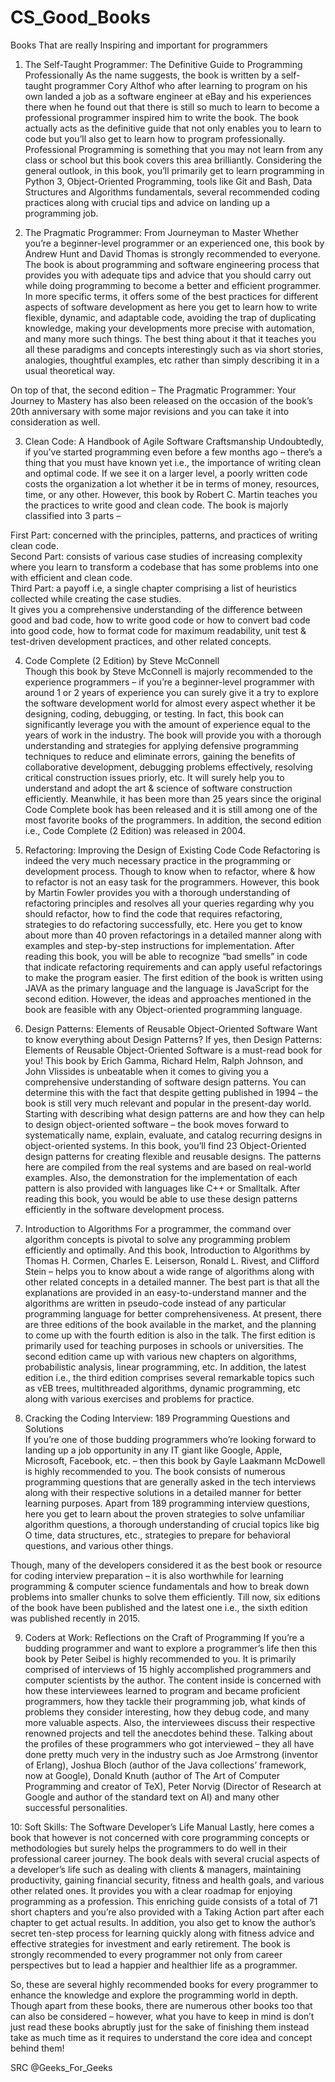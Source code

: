 # CS_Good_Books
Books That are really Inspiring and important for programmers


1. The Self-Taught Programmer: The Definitive Guide to Programming Professionally
As the name suggests, the book is written by a self-taught programmer Cory Althof who after learning to program on his own landed a job as a software engineer at eBay and his experiences there when he found out that there is still so much to learn to become a professional programmer inspired him to write the book. The book actually acts as the definitive guide that not only enables you to learn to code but you’ll also get to learn how to program professionally. Professional Programming is something that you may not learn from any class or school but this book covers this area brilliantly. Considering the general outlook, in this book, you’ll primarily get to learn programming in Python 3, Object-Oriented Programming, tools like Git and Bash, Data Structures and Algorithms fundamentals, several recommended coding practices along with crucial tips and advice on landing up a programming job.



2. The Pragmatic Programmer: From Journeyman to Master
Whether you’re a beginner-level programmer or an experienced one, this book by Andrew Hunt and David Thomas is strongly recommended to everyone. The book is about programming and software engineering process that provides you with adequate tips and advice that you should carry out while doing programming to become a better and efficient programmer. In more specific terms, it offers some of the best practices for different aspects of software development as here you get to learn how to write flexible, dynamic, and adaptable code, avoiding the trap of duplicating knowledge, making your developments more precise with automation, and many more such things. The best thing about it that it teaches you all these paradigms and concepts interestingly such as via short stories, analogies, thoughtful examples, etc rather than simply describing it in a usual theoretical way.  

On top of that, the second edition – The Pragmatic Programmer: Your Journey to Mastery has also been released on the occasion of the book’s 20th anniversary with some major revisions and you can take it into consideration as well.  

3. Clean Code: A Handbook of Agile Software Craftsmanship
Undoubtedly, if you’ve started programming even before a few months ago – there’s a thing that you must have known yet i.e., the importance of writing clean and optimal code. If we see it on a larger level, a poorly written code costs the organization a lot whether it be in terms of money, resources, time, or any other. However, this book by Robert C. Martin teaches you the practices to write good and clean code. The book is majorly classified into 3 parts –  

First Part: concerned with the principles, patterns, and practices of writing clean code.  
Second Part: consists of various case studies of increasing complexity where you learn to transform a codebase that has some problems into one with efficient and clean code.  
Third Part: a payoff i.e, a single chapter comprising a list of heuristics collected while creating the case studies.  
It gives you a comprehensive understanding of the difference between good and bad code, how to write good code or how to convert bad code into good code, how to format code for maximum readability, unit test & test-driven development practices, and other related concepts.  

4.  Code Complete (2 Edition) by Steve McConnell  
Though this book by Steve McConnell is majorly recommended to the experience programmers – if you’re a beginner-level programmer with around 1 or 2 years of experience you can surely give it a try to explore the software development world for almost every aspect whether it be designing, coding, debugging, or testing. In fact, this book can significantly leverage you with the amount of experience equal to the years of work in the industry. The book will provide you with a thorough understanding and strategies for applying defensive programming techniques to reduce and eliminate errors, gaining the benefits of collaborative development, debugging problems effectively, resolving critical construction issues priorly, etc. It will surely help you to understand and adopt the art & science of software construction efficiently. Meanwhile, it has been more than 25 years since the original Code Complete book has been released and it is still among one of the most favorite books of the programmers. In addition, the second edition i.e., Code Complete (2 Edition) was released in 2004.  

5. Refactoring: Improving the Design of Existing Code
Code Refactoring is indeed the very much necessary practice in the programming or development process. Though to know when to refactor, where & how to refactor is not an easy task for the programmers. However, this book by Martin Fowler provides you with a thorough understanding of refactoring principles and resolves all your queries regarding why you should refactor, how to find the code that requires refactoring, strategies to do refactoring successfully, etc. Here you get to know about more than 40 proven refactorings in a detailed manner along with examples and step-by-step instructions for implementation. After reading this book, you will be able to recognize “bad smells” in code that indicate refactoring requirements and can apply useful refactorings to make the program easier. The first edition of the book is written using JAVA as the primary language and the language is JavaScript for the second edition. However, the ideas and approaches mentioned in the book are feasible with any Object-oriented programming language.

6. Design Patterns: Elements of Reusable Object-Oriented Software
Want to know everything about Design Patterns? If yes, then Design Patterns: Elements of Reusable Object-Oriented Software is a must-read book for you! This book by Erich Gamma, Richard Helm, Ralph Johnson, and John Vlissides is unbeatable when it comes to giving you a comprehensive understanding of software design patterns. You can determine this with the fact that despite getting published in 1994 – the book is still very much relevant and popular in the present-day world. Starting with describing what design patterns are and how they can help to design object-oriented software – the book moves forward to systematically name, explain, evaluate, and catalog recurring designs in object-oriented systems. In this book, you’ll find 23 Object-Oriented design patterns for creating flexible and reusable designs. The patterns here are compiled from the real systems and are based on real-world examples. Also, the demonstration for the implementation of each pattern is also provided with languages like C++ or Smalltalk. After reading this book, you would be able to use these design patterns efficiently in the software development process.

7. Introduction to Algorithms
For a programmer, the command over algorithm concepts is pivotal to solve any programming problem efficiently and optimally. And this book, Introduction to Algorithms by Thomas H. Cormen, Charles E. Leiserson, Ronald L. Rivest, and Clifford Stein – helps you to know about a wide range of algorithms along with other related concepts in a detailed manner. The best part is that all the explanations are provided in an easy-to-understand manner and the algorithms are written in pseudo-code instead of any particular programming language for better comprehensiveness. At present, there are three editions of the book available in the market, and the planning to come up with the fourth edition is also in the talk. The first edition is primarily used for teaching purposes in schools or universities. The second edition came up with various new chapters on algorithms, probabilistic analysis, linear programming, etc. In addition, the latest edition i.e., the third edition comprises several remarkable topics such as vEB trees, multithreaded algorithms, dynamic programming, etc along with various exercises and problems for practice.

8. Cracking the Coding Interview: 189 Programming Questions and Solutions  
If you’re one of those budding programmers who’re looking forward to landing up a job opportunity in any IT giant like Google, Apple, Microsoft, Facebook, etc. – then this book by Gayle Laakmann McDowell is highly recommended to you. The book consists of numerous programming questions that are generally asked in the tech interviews along with their respective solutions in a detailed manner for better learning purposes. Apart from 189 programming interview questions, here you get to learn about the proven strategies to solve unfamiliar algorithm questions, a thorough understanding of crucial topics like big O time, data structures, etc., strategies to prepare for behavioral questions, and various other things.  

Though, many of the developers considered it as the best book or resource for coding interview preparation – it is also worthwhile for learning programming & computer science fundamentals and how to break down problems into smaller chunks to solve them efficiently. Till now, six editions of the book have been published and the latest one i.e., the sixth edition was published recently in 2015.  

9. Coders at Work: Reflections on the Craft of Programming
If you’re a budding programmer and want to explore a programmer’s life then this book by Peter Seibel is highly recommended to you. It is primarily comprised of interviews of 15 highly accomplished programmers and computer scientists by the author. The content inside is concerned with how these interviewees learned to program and became proficient programmers, how they tackle their programming job, what kinds of problems they consider interesting, how they debug code, and many more valuable aspects. Also, the interviewees discuss their respective renowned projects and tell the anecdotes behind these. Talking about the profiles of these programmers who got interviewed – they all have done pretty much very in the industry such as Joe Armstrong (inventor of Erlang), Joshua Bloch (author of the Java collections’ framework, now at Google), Donald Knuth (author of The Art of Computer Programming and creator of TeX), Peter Norvig (Director of Research at Google and author of the standard text on AI) and many other successful personalities.  

10: Soft Skills: The Software Developer’s Life Manual
Lastly, here comes a book that however is not concerned with core programming concepts or methodologies but surely helps the programmers to do well in their professional career journey. The book deals with several crucial aspects of a developer’s life such as dealing with clients & managers, maintaining productivity, gaining financial security, fitness and health goals, and various other related ones. It provides you with a clear roadmap for enjoying programming as a profession. This enriching guide consists of a total of  71 short chapters and you’re also provided with a Taking Action part after each chapter to get actual results. In addition, you also get to know the author’s secret ten-step process for learning quickly along with fitness advice and effective strategies for investment and early retirement. The book is strongly recommended to every programmer not only from career perspectives but to lead a happier and healthier life as a programmer.

So, these are several highly recommended books for every programmer to enhance the knowledge and explore the programming world in depth. Though apart from these books, there are numerous other books too that can also be considered – however, what you have to keep in mind is don’t just read these books abruptly just for the sake of finishing them instead take as much time as it requires to understand the core idea and concept behind them!


SRC @Geeks_For_Geeks
